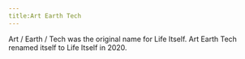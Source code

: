 ```yaml
---
title:Art Earth Tech 
---
```

Art / Earth / Tech was the original name for Life Itself. Art Earth Tech renamed itself to Life Itself in 2020.